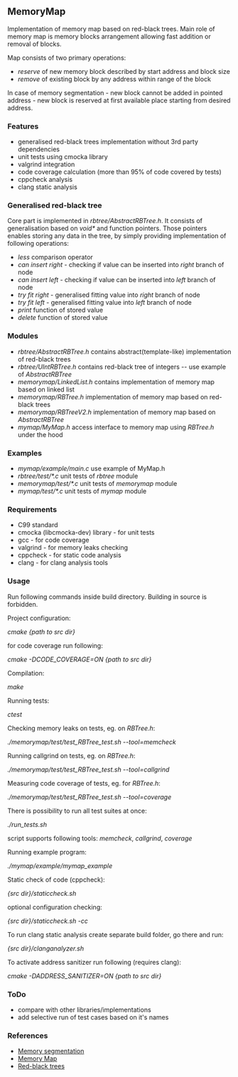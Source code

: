 ## MemoryMap

Implementation of memory map based on red-black trees. Main role of memory map is memory blocks arrangement allowing fast addition or removal of blocks.

Map consists of two primary operations:
* _reserve_ of new memory block described by start address and block size
* _remove_ of existing block by any address within range of the block

In case of memory segmentation - new block cannot be added in pointed address - new block is reserved at first available place starting from desired address.  


### Features

* generalised red-black trees implementation without 3rd party dependencies
* unit tests using cmocka library
* valgrind integration
* code coverage calculation (more than 95% of code covered by tests)
* cppcheck analysis
* clang static analysis


### Generalised red-black tree

Core part is implemented in _rbtree/AbstractRBTree.h_. It consists of generalisation based on _void*_ and function pointers. Those pointers enables storing any data in the tree, by simply providing implementation of following operations:
* _less_ comparison operator
* _can insert right_ - checking if value can be inserted into _right_ branch of node
* _can insert left_ - checking if value can be inserted into _left_ branch of node
* _try fit right_ - generalised fitting value into _right_ branch of node
* _try fit left_ - generalised fitting value into _left_ branch of node
* _print_ function of stored value
* _delete_ function of stored value


### Modules

* _rbtree/AbstractRBTree.h_ contains abstract(template-like) implementation of red-black trees
* _rbtree/UIntRBTree.h_ contains red-black tree of integers -- use example of _AbstractRBTree_
* _memorymap/LinkedList.h_ contains implementation of memory map based on linked list
* _memorymap/RBTree.h_ implementation of memory map based on red-black trees
* _memorymap/RBTreeV2.h_ implementation of memory map based on _AbstractRBTree_
* _mymap/MyMap.h_ access interface to memory map using _RBTree.h_ under the hood


### Examples

* _mymap/example/main.c_ use example of MyMap.h
* _rbtree/test/*.c_ unit tests of _rbtree_ module
* _memorymap/test/*.c_ unit tests of _memorymap_ module
* _mymap/test/*.c_ unit tests of _mymap_ module


### Requirements

* C99 standard
* cmocka (libcmocka-dev) library - for unit tests
* gcc - for code coverage
* valgrind - for memory leaks checking
* cppcheck - for static code analysis
* clang - for clang analysis tools


### Usage

Run following commands inside build directory. Building in source is forbidden.

Project configuration: 

_cmake {path to src dir}_

for code coverage run following: 

_cmake -DCODE_COVERAGE=ON {path to src dir}_

Compilation:

_make_

Running tests:

_ctest_

Checking memory leaks on tests, eg. on _RBTree.h_:

_./memorymap/test/test_RBTree_test.sh --tool=memcheck_

Running callgrind on tests, eg. on _RBTree.h_:

_./memorymap/test/test_RBTree_test.sh --tool=callgrind_

Measuring code coverage of tests, eg. for _RBTree.h_:

_./memorymap/test/test_RBTree_test.sh --tool=coverage_

There is possibility to run all test suites at once:

*./run_tests.sh*

script supports following tools: _memcheck_, _callgrind_, _coverage_


Running example program:

_./mymap/example/mymap_example_


Static check of code (cppcheck):

_{src dir}/staticcheck.sh_

optional configuration checking:

_{src dir}/staticcheck.sh -cc_


To run clang static analysis create separate build folder, go there and run: 

_{src dir}/clanganalyzer.sh_

To activate address sanitizer run following (requires clang):

_cmake -DADDRESS_SANITIZER=ON {path to src dir}_


### ToDo

* compare with other libraries/implementations
* add selective run of test cases based on it's names


### References

* [Memory segmentation](https://en.wikipedia.org/wiki/Memory_segmentation)
* [Memory Map](http://www.embeddedc.in/p/automotive-basics-part5.html)
* [Red-black trees](https://en.wikipedia.org/wiki/Red%E2%80%93black_tree)
